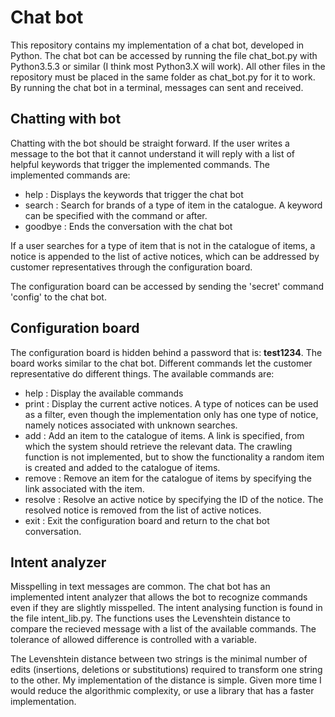 # Chat bot
This repository contains my implementation of a chat bot, developed in Python. The chat bot can be accessed by running the file chat_bot.py with Python3.5.3 or similar (I think most Python3.X will work). All other files in the repository must be placed in the same folder as chat_bot.py for it to work. By running the chat bot in a terminal, messages can sent and received.

## Chatting with bot
Chatting with the bot should be straight forward. If the user writes a message to the bot that it cannot understand it will reply with a list of helpful keywords that trigger the implemented commands. The implemented commands are:

- help : Displays the keywords that trigger the chat bot
- search : Search for brands of a type of item in the catalogue. A keyword can be specified with the command or after. 
- goodbye : Ends the conversation with the chat bot

If a user searches for a type of item that is not in the catalogue of items, a notice is appended to the list of active notices, which can be addressed by customer representatives through the configuration board.

The configuration board can be accessed by sending the 'secret' command 'config' to the chat bot.

## Configuration board

The configuration board is hidden behind a password that is: **test1234**. The board works similar to the chat bot. Different commands let the customer representative do different things. The available commands are:
- help : Display the available commands
- print : Display the current active notices. A type of notices can be used as a filter, even though the implementation only has one type of notice, namely notices associated with unknown searches.
- add : Add an item to the catalogue of items. A link is specified, from which the system should retrieve the relevant data. The crawling function is not implemented, but to show the functionality a random item is created and added to the catalogue of items.
- remove : Remove an item for the catalogue of items by specifying the link associated with the item.
- resolve : Resolve an active notice by specifying the ID of the notice. The resolved notice is removed from the list of active notices.
- exit : Exit the configuration board and return to the chat bot conversation.

## Intent analyzer
Misspelling in text messages are common. The chat bot has an implemented intent analyzer that allows the bot to recognize commands even if they are slightly misspelled. The intent analysing function is found in the file intent_lib.py. The functions uses the Levenshtein distance to compare the recieved message with a list of the available commands. The tolerance of allowed difference is controlled with a variable.

The Levenshtein distance between two strings is the minimal number of edits (insertions, deletions or substitutions) required to transform one string to the other. My implementation of the distance is simple. Given more time I would reduce the algorithmic complexity, or use a library that has a faster implementation.
